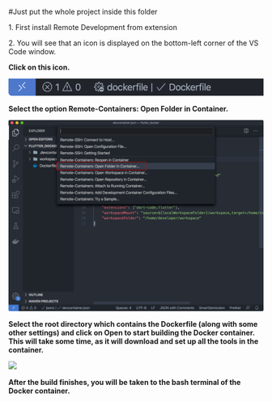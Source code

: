 #Just put the whole project inside this folder

<p>1. First install Remote Development from extension</p>

<p>2. You will see that an icon is displayed on the bottom-left corner of the VS Code window.</p>

<strong>Click on this icon.<strong>

<img src = "assets\images\docker_1.jpg">

<p>Select the option Remote-Containers: Open Folder in Container.</p>

<img src = "assets\images\docker_2.jpg">

<p>Select the root directory which contains the Dockerfile (along with some other settings) and click on Open to start building the Docker container. This will take some time, as it will download and set up all the tools in the container.</p>

<img src = "assets\images\docker_3.jpg">

<p>After the build finishes, you will be taken to the bash terminal of the Docker container.</p>

